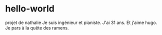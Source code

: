 # hello-world
projet de nathalie
Je suis ingénieur et pianiste. J'ai 31 ans. Et j'aime hugo.
Je pars à la quête des ramens.
